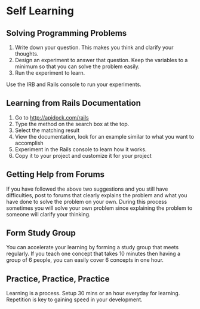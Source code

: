 # Self Learning #

## Solving Programming Problems ##

1. Write down your question.
       This makes you think and clarify your thoughts.
2. Design an experiment to answer that question.
       Keep the variables to a minimum so that you can solve the problem easily.
3. Run the experiment to learn.

Use the IRB and Rails console to run your experiments.

## Learning from Rails Documentation ##

1. Go to http://apidock.com/rails 
2. Type the method on the search box at the top.
3. Select the matching result
4. View the documentation, look for an example similar to what you want to accomplish
5. Experiment in the Rails console to learn how it works.
6. Copy it to your project and customize it for your project

## Getting Help from Forums ##

If you have followed the above two suggestions and you still have difficulties, post to forums that clearly explains the problem and what you have done to solve the problem on your own. During this process sometimes you will solve your own problem since explaining the problem to someone will clarify your thinking.

## Form Study Group ##

You can accelerate your learning by forming a study group that meets regularly. If you teach one concept that takes 10 minutes then having a group of 6 people, you can easily cover 6 concepts in one hour.

## Practice, Practice, Practice ##

Learning is a process. Setup 30 mins or an hour everyday for learning. Repetition is key to gaining speed in your development.